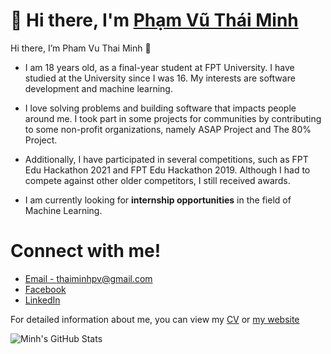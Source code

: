 # 👋 Hi there, I'm [Phạm Vũ Thái Minh](https://thaiminhpv.github.io/)

Hi there, I’m Pham Vu Thai Minh 👋

- I am 18 years old, as a final-year student at FPT University. I have studied
  at the University since I was 16. My interests are software development and
  machine learning.

- I love solving problems and building software that impacts people around me.
  I took part in some projects for communities by contributing to some
  non-profit organizations, namely ASAP Project and The 80% Project.

- Additionally, I have participated in several competitions, such as FPT Edu
  Hackathon 2021 and FPT Edu Hackathon 2019. Although I had to compete against
  other older competitors, I still received awards.

- I am currently looking for **internship opportunities** in the field of Machine Learning.

# Connect with me!

- [Email - thaiminhpv@gmail.com](mailto:thaiminhpv@gmail.com)
- [Facebook](https://www.facebook.com/thaiminhpv/)
- [LinkedIn](https://www.linkedin.com/in/thaiminhpv/)

For detailed information about me, you can view my
[CV](https://drive.google.com/file/d/1YbKL2X5OES5zRw0TDXDypgwqJW0PWqa2/view) or
[my website](https://thaiminhpv.github.io/)

![Minh's GitHub Stats](https://github-readme-stats.vercel.app/api?username=thaiminhpv&show_icons=true&hide_border=true&&count_private=true&include_all_commits=true&theme=dark&hide=stars,issues)
